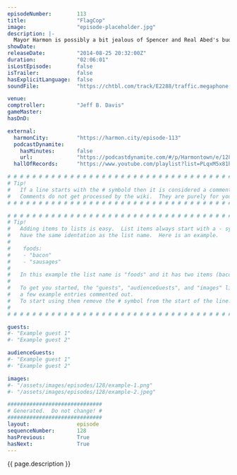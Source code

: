 ```yaml
---
episodeNumber:        113
title:                "FlagCop"
image:                "episode-placeholder.jpg"
description: |-
  Mayor Harmon is possibly a bit jealous of Spencer and Real Abed's budding friendship, and later we welcome Demorge Brown to the mix which spawns a TV pilot pitch, "FlagCop".
showDate:             
releaseDate:          "2014-08-25 20:32:00Z"
duration:             "02:06:01"
isLostEpisode:        false
isTrailer:            false
hasExplicitLanguage:  false
soundFile:            "https://chtbl.com/track/E2288/traffic.megaphone.fm/STA1653306381.mp3?updated=1556750498"

venue:                
comptroller:          "Jeff B. Davis"
gameMaster:           
hasDnD:               

external:
  harmonCity:         "https://harmon.city/episode-113"
  podcastDynamite:
    hasMinutes:       false
    url:              "https://podcastdynamite.com/#/p/Harmontown/e/128/113"
  hallOfRecords:      "https://www.youtube.com/playlist?list=PLqxM5x81hNObtYvvKMeoeHC6xHfVY3h75"

# # # # # # # # # # # # # # # # # # # # # # # # # # # # # # # # # # # # # # # # # # # # #
# Tip!
#   If a line starts with the # symbold then it is considered a comment.
#   Comments do not get processed by the wiki.  They are purely for your information.
# # # # # # # # # # # # # # # # # # # # # # # # # # # # # # # # # # # # # # # # # # # # #

# # # # # # # # # # # # # # # # # # # # # # # # # # # # # # # # # # # # # # # # # # # # #
# Tip!
#   Adding items to lists is easy.  List items always start with a - symbol and have
#   have the same identation as the list name.  Here is an example.
#
#    foods:
#    - "bacon"
#    - "sausages"
#
#   In this example the list name is "foods" and it has two items (bacon, and sausages).
#
#   To get you started, the "guests", "audienceGuests", and "images" lists below have
#   a few example entries commented out.
#   To start using them remove the # symbol from the start of the line.
#
# # # # # # # # # # # # # # # # # # # # # # # # # # # # # # # # # # # # # # # # # # # # #

guests:
#- "Example guest 1"
#- "Example guest 2"

audienceGuests:
#- "Example guest 1"
#- "Example guest 2"

images:
#- "/assets/images/episodes/128/example-1.png"
#- "/assets/images/episodes/128/example-2.jpeg"

##############################
# Generated.  Do not change! #
##############################
layout:               episode
sequenceNumber:       128
hasPrevious:          True
hasNext:              True
---
```


<!-- The episode description will be rendered here -->
{{ page.description }}

<!-- Add your content BELOW here -->
<!-- vvvvvvvvvvvvvvvvvvvvvvvvvvv -->




<!-- ^^^^^^^^^^^^^^^^^^^^^^^^^^^ -->
<!-- Add your content ABOVE here -->

<!-- The episode gallery will be rendered here -->